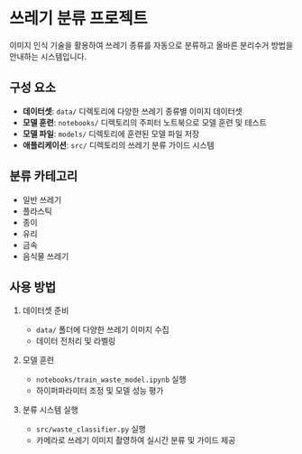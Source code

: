 # 쓰레기 분류 프로젝트

이미지 인식 기술을 활용하여 쓰레기 종류를 자동으로 분류하고 올바른 분리수거 방법을 안내하는 시스템입니다.

## 구성 요소

- **데이터셋**: `data/` 디렉토리에 다양한 쓰레기 종류별 이미지 데이터셋
- **모델 훈련**: `notebooks/` 디렉토리의 주피터 노트북으로 모델 훈련 및 테스트
- **모델 파일**: `models/` 디렉토리에 훈련된 모델 파일 저장
- **애플리케이션**: `src/` 디렉토리의 쓰레기 분류 가이드 시스템

## 분류 카테고리

- 일반 쓰레기
- 플라스틱
- 종이
- 유리
- 금속
- 음식물 쓰레기

## 사용 방법

1. 데이터셋 준비
   - `data/` 폴더에 다양한 쓰레기 이미지 수집
   - 데이터 전처리 및 라벨링

2. 모델 훈련
   - `notebooks/train_waste_model.ipynb` 실행
   - 하이퍼파라미터 조정 및 모델 성능 평가

3. 분류 시스템 실행
   - `src/waste_classifier.py` 실행
   - 카메라로 쓰레기 이미지 촬영하여 실시간 분류 및 가이드 제공 